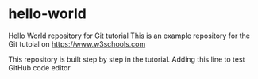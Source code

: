 # hello-world
Hello World repository for Git tutorial
This is an example repository for the Git tutoial on https://www.w3schools.com

This repository is built step by step in the tutorial.
Adding this line to test GitHub code editor
